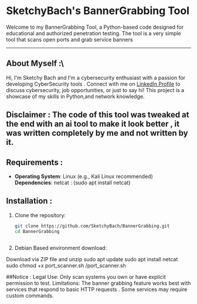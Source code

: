 # SketchyBach's BannerGrabbing Tool

Welcome to my BannerGrabbing Tool, a Python-based code designed for educational and authorized penetration testing. The tool is a very simple tool that scans open ports and grab service banners

---
## About Myself :\

Hi, I'm Sketchy Bach and I'm a cybersecurity enthusiast with a passion for developing CyberSecurity tools . Connect with me on [LinkedIn Profile](https://www.linkedin.com/in/yarin-suisa) to discuss cybersecurity, job opportunities, or just to say hi! This project is a showcase of my skills in Python,and network knowledge. 

## Disclaimer : The code of this tool was tweaked at the end with an ai tool to make it look better , it was written completely by me and not written by it. 


## Requirements : 

- **Operating System**: Linux (e.g., Kali Linux recommended)
 **Dependencies**: netcat : (sudo apt install netcat)


## Installation :

1. Clone the repository:
   ```bash
   git clone https://github.com/SketchyBach/BannerGrabbing.git
   cd BannerGrabbing


   
2. Debian Based environment download:

Download via ZIP file and unzip
sudo apt update
sudo apt install netcat
sudo chmod +x port_scanner.sh
/port_scanner.sh


##Notice : 
Legal Use: Only scan systems you own or have explicit permission to test.
Limitations: The banner grabbing feature works best with services that respond to basic HTTP requests . Some services may require custom commands.
